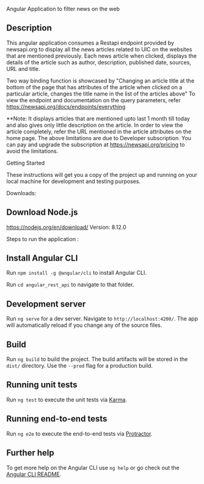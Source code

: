 Angular Application to filter news on the web

## Description

This angular application consumes a Restapi endpoint provided by newsapi.org to display all the news articles related to UIC on the websites that are mentioned previously. Each news article when clicked, displays the details of the article such as author, description, published date, sources, URL and title.

Two way binding function is showcased by "Changing an article title at the bottom of the page that has attributes of the article when clicked on a particular article, changes the title name in the list of the articles above"
To view the endpoint and documentation on the query parameters, refer https://newsapi.org/docs/endpoints/everything

**Note: It displays articles that are mentioned upto last 1 month till today and also gives only little description on the article. In order to view the article completely, refer the URL mentioned in the article attributes on the home page. The above limitations are due to Developer subscription. You can pay and upgrade the subscription at https://newsapi.org/pricing to avoid the limitations.

Getting Started

These instructions will get you a copy of the project up and running on your local machine for development and testing purposes.

Downloads:

## Download Node.js

https://nodejs.org/en/download/
Version: 8.12.0

Steps to run the application :

## Install Angular CLI 

Run `npm install -g @angular/cli` to install Angular CLI. 

Run `cd angular_rest_api` to navigate to that folder.

## Development server

Run `ng serve` for a dev server. Navigate to `http://localhost:4200/`. The app will automatically reload if you change any of the source files.

## Build

Run `ng build` to build the project. The build artifacts will be stored in the `dist/` directory. Use the `--prod` flag for a production build.

## Running unit tests

Run `ng test` to execute the unit tests via [Karma](https://karma-runner.github.io).

## Running end-to-end tests

Run `ng e2e` to execute the end-to-end tests via [Protractor](http://www.protractortest.org/).

## Further help

To get more help on the Angular CLI use `ng help` or go check out the [Angular CLI README](https://github.com/angular/angular-cli/blob/master/README.md).
